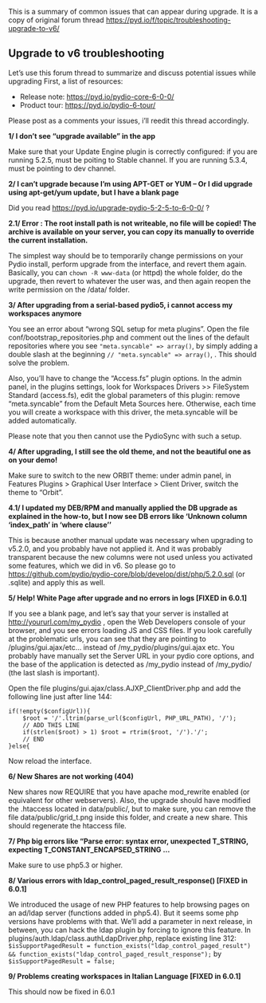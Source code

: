 This is a summary of common issues that can appear during upgrade. It is a copy of original forum thread https://pyd.io/f/topic/troubleshooting-upgrade-to-v6/

## Upgrade to v6 troubleshooting
Let’s use this forum thread to summarize and discuss potential issues while upgrading
First, a list of resources:
- Release note: https://pyd.io/pydio-core-6-0-0/
- Product tour: https://pyd.io/pydio-6-tour/

Please post as a comments your issues, i’ll reedit this thread accordingly.

**1/ I don’t see “upgrade available” in the app**

Make sure that your Update Engine plugin is correctly configured: if you are running 5.2.5, must be poiting to Stable channel. If you are running 5.3.4, must be pointing to dev channel.

**2/ I can’t upgrade because I’m using APT-GET or YUM – Or I did upgrade using apt-get/yum update, but I have a blank page**

Did you read https://pyd.io/upgrade-pydio-5-2-5-to-6-0-0/ ?

**2.1/ Error : The root install path is not writeable, no file will be copied! The archive is available on your server, you can copy its manually to override the current installation.**

The simplest way should be to temporarily change permissions on your Pydio install, perform upgrade from the interface, and revert them again. Basically, you can `chown -R www-data` (or httpd) the whole folder, do the upgrade, then revert to whatever the user was, and then again reopen the write permission on the /data/ folder.

**3/ After upgrading from a serial-based pydio5, i cannot access my workspaces anymore**

You see an error about “wrong SQL setup for meta plugins”. Open the file conf/bootstrap_repositories.php and comment out the lines of the default repositories where you see `"meta.syncable" => array()`, by simply adding a double slash at the beginning `// "meta.syncable" => array()`, . This should solve the problem.

Also, you’ll have to change the “Access.fs” plugin options. In the admin panel, in the plugins settings, look for Workspaces Drivers >> FileSystem Standard (access.fs), edit the global parameters of this plugin: remove “meta.syncable” from the Default Meta Sources here. Otherwise, each time you will create a workspace with this driver, the meta.syncable will be added automatically.

Please note that you then cannot use the PydioSync with such a setup.

**4/ After upgrading, I still see the old theme, and not the beautiful one as on your demo!**

Make sure to switch to the new ORBIT theme: under admin panel, in Features Plugins > Graphical User Interface > Client Driver, switch the theme to “Orbit”.

**4.1/ I updated my DEB/RPM and manually applied the DB upgrade as explained in the how-to, but I now see DB errors like ‘Unknown column ‘index_path’ in ‘where clause’’**

This is because another manual update was necessary when upgrading to v5.2.0, and you probably have not applied it. And it was probably transparent because the new columns were not used unless you activated some features, which we did in v6. So please go to https://github.com/pydio/pydio-core/blob/develop/dist/php/5.2.0.sql (or .sqlite) and apply this as well.

**5/ Help! White Page after upgrade and no errors in logs [FIXED in 6.0.1]**

If you see a blank page, and let’s say that your server is installed at http://yoururl.com/my_pydio , open the Web Developers console of your browser, and you see errors loading JS and CSS files. If you look carefully at the problematic urls, you can see that they are pointing to /plugins/gui.ajax/etc… instead of /my_pydio/plugins/gui.ajax etc.
You probably have manually set the Server URL in your pydio core options, and the base of the application is detected as /my_pydio instead of /my_pydio/ (the last slash is important).

Open the file plugins/gui.ajax/class.AJXP_ClientDriver.php and add the following line just after line 144:

    if(!empty($configUrl)){
        $root = '/'.ltrim(parse_url($configUrl, PHP_URL_PATH), '/');
        // ADD THIS LINE
        if(strlen($root) > 1) $root = rtrim($root, '/').'/';
        // END
    }else{

Now reload the interface.

**6/ New Shares are not working (404)**

New shares now REQUIRE that you have apache mod_rewrite enabled (or equivalent for other webservers). Also, the upgrade should have modified the .htaccess located in data/public/, but to make sure, you can remove the file data/public/grid_t.png inside this folder, and create a new share. This should regenerate the htaccess file.

**7/ Php big errors like “Parse error: syntax error, unexpected T_STRING, expecting T_CONSTANT_ENCAPSED_STRING …**

Make sure to use php5.3 or higher.

**8/ Various errors with ldap_control_paged_result_response()  [FIXED in 6.0.1]**

We introduced the usage of new PHP features to help browsing pages on an ad/ldap server (functions added in php5.4). But it seems some php versions have problems with that. We’ll add a parameter in next release, in between, you can hack the ldap plugin by forcing to ignore this feature.
In plugins/auth.ldap/class.authLdapDriver.php, replace existing line 312:
`$isSupportPagedResult = function_exists("ldap_control_paged_result") && function_exists("ldap_control_paged_result_response");`
by
`$isSupportPagedResult = false;`

**9/ Problems creating workspaces in Italian Language  [FIXED in 6.0.1]**

This should now be fixed in 6.0.1
